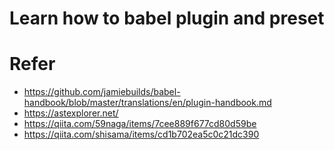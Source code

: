 # Learn how to babel plugin and preset

# Refer
- https://github.com/jamiebuilds/babel-handbook/blob/master/translations/en/plugin-handbook.md
- https://astexplorer.net/
- https://qiita.com/59naga/items/7cee889f677cd80d59be
- https://qiita.com/shisama/items/cd1b702ea5c0c21dc390